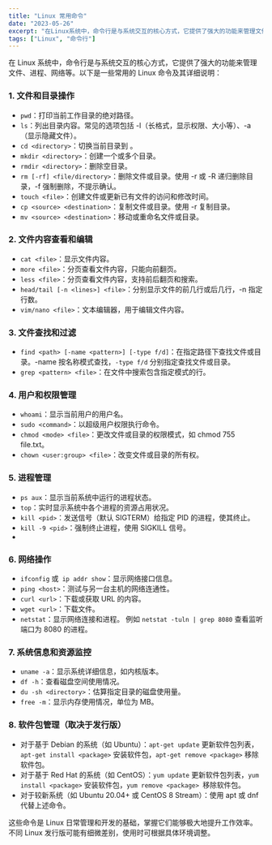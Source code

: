 ```yaml
---
title: "Linux 常用命令"
date: "2023-05-26"
excerpt: "在Linux系统中，命令行是与系统交互的核心方式，它提供了强大的功能来管理文件、进程、网络等。以下是一些常用的Linux命令及其详细说明"
tags: ["Linux", "命令行"]
---
```


在 Linux 系统中，命令行是与系统交互的核心方式，它提供了强大的功能来管理文件、进程、网络等。以下是一些常用的 Linux 命令及其详细说明：

### 1. 文件和目录操作

- `pwd`：打印当前工作目录的绝对路径。
- `ls`：列出目录内容。常见的选项包括 -l（长格式，显示权限、大小等）、-a（显示隐藏文件）。
- `cd <directory>`：切换当前目录到 <directory>。
- `mkdir <directory>`：创建一个或多个目录。
- `rmdir <directory>`：删除空目录。
- `rm [-rf] <file/directory>`：删除文件或目录。使用 -r 或 -R 递归删除目录，-f 强制删除，不提示确认。
- `touch <file>`：创建文件或更新已有文件的访问和修改时间。
- `cp <source> <destination>`：复制文件或目录。使用 -r 复制目录。
- `mv <source> <destination>`：移动或重命名文件或目录。

### 2. 文件内容查看和编辑

- `cat <file>`：显示文件内容。
- `more <file>`：分页查看文件内容，只能向前翻页。
- `less <file>`：分页查看文件内容，支持前后翻页和搜索。
- `head/tail [-n <lines>] <file>`：分别显示文件的前几行或后几行，-n 指定行数。
- `vim/nano <file>`：文本编辑器，用于编辑文件内容。

### 3. 文件查找和过滤

- `find <path> [-name <pattern>] [-type f/d]`：在指定路径下查找文件或目录。-name 按名称模式查找，`-type f/d` 分别指定查找文件或目录。
- `grep <pattern> <file>`：在文件中搜索包含指定模式的行。

### 4. 用户和权限管理

- `whoami`：显示当前用户的用户名。
- `sudo <command>`：以超级用户权限执行命令。
- `chmod <mode> <file>`：更改文件或目录的权限模式，如 chmod 755 file.txt。
- `chown <user:group> <file>`：改变文件或目录的所有权。

### 5. 进程管理

- `ps aux`：显示当前系统中运行的进程状态。
- `top`：实时显示系统中各个进程的资源占用状况。
- `kill <pid>`：发送信号（默认 SIGTERM）给指定 PID 的进程，使其终止。
- `kill -9 <pid>`：强制终止进程，使用 SIGKILL 信号。
- 

### 6. 网络操作

- `ifconfig` 或` ip addr show`：显示网络接口信息。
- `ping <host>`：测试与另一台主机的网络连通性。
- `curl <url>`：下载或获取 URL 的内容。
- `wget <url>`：下载文件。
- `netstat`：显示网络连接和进程。 例如  `netstat -tuln | grep 8080` 查看监听端口为 8080 的进程。

### 7. 系统信息和资源监控

- `uname -a`：显示系统详细信息，如内核版本。
- `df -h`：查看磁盘空间使用情况。
- `du -sh <directory>`：估算指定目录的磁盘使用量。
- `free -m`：显示内存使用情况，单位为 MB。

### 8. 软件包管理（取决于发行版）

- 对于基于 Debian 的系统（如 Ubuntu）：`apt-get update` 更新软件包列表，`apt-get install <package>` 安装软件包，`apt-get remove <package>` 移除软件包。
- 对于基于 Red Hat 的系统（如 CentOS）：`yum update` 更新软件包列表，`yum install <package>` 安装软件包，`yum remove <package> `移除软件包。
- 对于较新系统（如 Ubuntu 20.04+ 或 CentOS 8 Stream）：使用 apt 或 dnf 代替上述命令。

这些命令是 Linux 日常管理和开发的基础，掌握它们能够极大地提升工作效率。不同 Linux 发行版可能有细微差别，使用时可根据具体环境调整。
